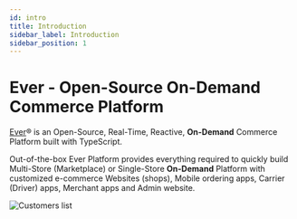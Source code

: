 ```yaml
---
id: intro
title: Introduction
sidebar_label: Introduction
sidebar_position: 1
---
```


# Ever - Open-Source On-Demand Commerce Platform

[Ever](https://ever.co)® is an Open-Source, Real-Time, Reactive, **On-Demand** Commerce Platform built with TypeScript.

Out-of-the-box Ever Platform provides everything required to quickly build Multi-Store (Marketplace) or Single-Store **On-Demand** Platform with customized e-commerce Websites (shops), Mobile ordering apps, Carrier (Driver) apps, Merchant apps and Admin website.

![Customers list](assets/admin/customers/customers_list.png)
